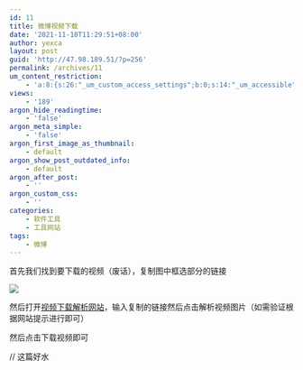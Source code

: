 ```yaml
---
id: 11
title: 微博视频下载
date: '2021-11-10T11:29:51+08:00'
author: yexca
layout: post
guid: 'http://47.98.189.51/?p=256'
permalink: /archives/11
um_content_restriction:
    - 'a:8:{s:26:"_um_custom_access_settings";b:0;s:14:"_um_accessible";i:0;s:28:"_um_access_hide_from_queries";b:0;s:19:"_um_noaccess_action";i:0;s:30:"_um_restrict_by_custom_message";i:0;s:27:"_um_restrict_custom_message";s:0:"";s:19:"_um_access_redirect";i:0;s:23:"_um_access_redirect_url";s:0:"";}'
views:
    - '189'
argon_hide_readingtime:
    - 'false'
argon_meta_simple:
    - 'false'
argon_first_image_as_thumbnail:
    - default
argon_show_post_outdated_info:
    - default
argon_after_post:
    - ''
argon_custom_css:
    - ''
categories:
    - 软件工具
    - 工具网站
tags:
    - 微博
---
```


首先我们找到要下载的视频（废话），复制图中框选部分的链接

![](https://cdn.statically.io/gh/yexca/image_hosting@master/20230206/image.4wqux5j8cgm0.webp)

然后打开[视频下载解析网站](https://weibo.iiilab.com/)，输入复制的链接然后点击解析视频图片（如需验证根据网站提示进行即可）

然后点击下载视频即可

// 这篇好水
